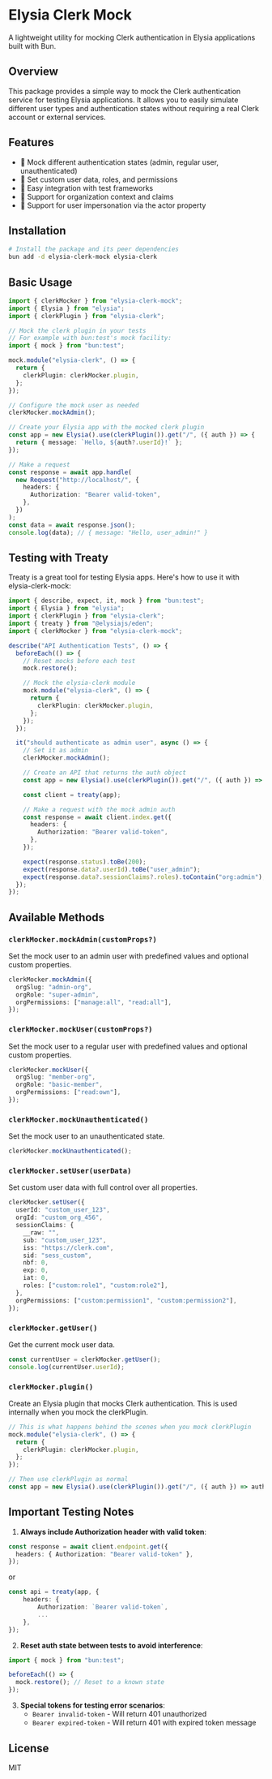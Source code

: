 <!-- @format -->

# Elysia Clerk Mock

A lightweight utility for mocking Clerk authentication in Elysia applications built with Bun.

## Overview

This package provides a simple way to mock the Clerk authentication service for testing Elysia applications. It allows you to easily simulate different user types and authentication states without requiring a real Clerk account or external services.

## Features

- 🔑 Mock different authentication states (admin, regular user, unauthenticated)
- 🔄 Set custom user data, roles, and permissions
- 🧪 Easy integration with test frameworks
- 🚀 Support for organization context and claims
- 👤 Support for user impersonation via the actor property

## Installation

```bash
# Install the package and its peer dependencies
bun add -d elysia-clerk-mock elysia-clerk
```

## Basic Usage

```typescript
import { clerkMocker } from "elysia-clerk-mock";
import { Elysia } from "elysia";
import { clerkPlugin } from "elysia-clerk";

// Mock the clerk plugin in your tests
// For example with bun:test's mock facility:
import { mock } from "bun:test";

mock.module("elysia-clerk", () => {
  return {
    clerkPlugin: clerkMocker.plugin,
  };
});

// Configure the mock user as needed
clerkMocker.mockAdmin();

// Create your Elysia app with the mocked clerk plugin
const app = new Elysia().use(clerkPlugin()).get("/", ({ auth }) => {
  return { message: `Hello, ${auth?.userId}!` };
});

// Make a request
const response = await app.handle(
  new Request("http://localhost/", {
    headers: {
      Authorization: "Bearer valid-token",
    },
  })
);
const data = await response.json();
console.log(data); // { message: "Hello, user_admin!" }
```

## Testing with Treaty

Treaty is a great tool for testing Elysia apps. Here's how to use it with elysia-clerk-mock:

```typescript
import { describe, expect, it, mock } from "bun:test";
import { Elysia } from "elysia";
import { clerkPlugin } from "elysia-clerk";
import { treaty } from "@elysiajs/eden";
import { clerkMocker } from "elysia-clerk-mock";

describe("API Authentication Tests", () => {
  beforeEach(() => {
    // Reset mocks before each test
    mock.restore();

    // Mock the elysia-clerk module
    mock.module("elysia-clerk", () => {
      return {
        clerkPlugin: clerkMocker.plugin,
      };
    });
  });

  it("should authenticate as admin user", async () => {
    // Set it as admin
    clerkMocker.mockAdmin();

    // Create an API that returns the auth object
    const app = new Elysia().use(clerkPlugin()).get("/", ({ auth }) => auth);

    const client = treaty(app);

    // Make a request with the mock admin auth
    const response = await client.index.get({
      headers: {
        Authorization: "Bearer valid-token",
      },
    });

    expect(response.status).toBe(200);
    expect(response.data?.userId).toBe("user_admin");
    expect(response.data?.sessionClaims?.roles).toContain("org:admin");
  });
});
```

## Available Methods

### `clerkMocker.mockAdmin(customProps?)`

Set the mock user to an admin user with predefined values and optional custom properties.

```typescript
clerkMocker.mockAdmin({
  orgSlug: "admin-org",
  orgRole: "super-admin",
  orgPermissions: ["manage:all", "read:all"],
});
```

### `clerkMocker.mockUser(customProps?)`

Set the mock user to a regular user with predefined values and optional custom properties.

```typescript
clerkMocker.mockUser({
  orgSlug: "member-org",
  orgRole: "basic-member",
  orgPermissions: ["read:own"],
});
```

### `clerkMocker.mockUnauthenticated()`

Set the mock user to an unauthenticated state.

```typescript
clerkMocker.mockUnauthenticated();
```

### `clerkMocker.setUser(userData)`

Set custom user data with full control over all properties.

```typescript
clerkMocker.setUser({
  userId: "custom_user_123",
  orgId: "custom_org_456",
  sessionClaims: {
    __raw: "",
    sub: "custom_user_123",
    iss: "https://clerk.com",
    sid: "sess_custom",
    nbf: 0,
    exp: 0,
    iat: 0,
    roles: ["custom:role1", "custom:role2"],
  },
  orgPermissions: ["custom:permission1", "custom:permission2"],
});
```

### `clerkMocker.getUser()`

Get the current mock user data.

```typescript
const currentUser = clerkMocker.getUser();
console.log(currentUser.userId);
```

### `clerkMocker.plugin()`

Create an Elysia plugin that mocks Clerk authentication. This is used internally when you mock the clerkPlugin.

```typescript
// This is what happens behind the scenes when you mock clerkPlugin
mock.module("elysia-clerk", () => {
  return {
    clerkPlugin: clerkMocker.plugin,
  };
});

// Then use clerkPlugin as normal
const app = new Elysia().use(clerkPlugin()).get("/", ({ auth }) => auth);
```

## Important Testing Notes

1. **Always include Authorization header with valid token**:

```typescript
const response = await client.endpoint.get({
  headers: { Authorization: "Bearer valid-token" },
});
```

or

```typescript
const api = treaty(app, {
    headers: {
        Authorization: `Bearer valid-token`,
		...
	},
});
```

2. **Reset auth state between tests to avoid interference**:

```typescript
import { mock } from "bun:test";

beforeEach(() => {
  mock.restore(); // Reset to a known state
});
```

3. **Special tokens for testing error scenarios**:
   - `Bearer invalid-token` - Will return 401 unauthorized
   - `Bearer expired-token` - Will return 401 with expired token message

## License

MIT
